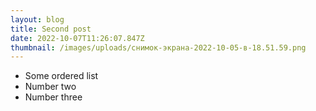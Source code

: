 ```yaml
---
layout: blog
title: Second post
date: 2022-10-07T11:26:07.847Z
thumbnail: /images/uploads/снимок-экрана-2022-10-05-в-18.51.59.png
---
```


- Some ordered list
- Number two
- Number three
